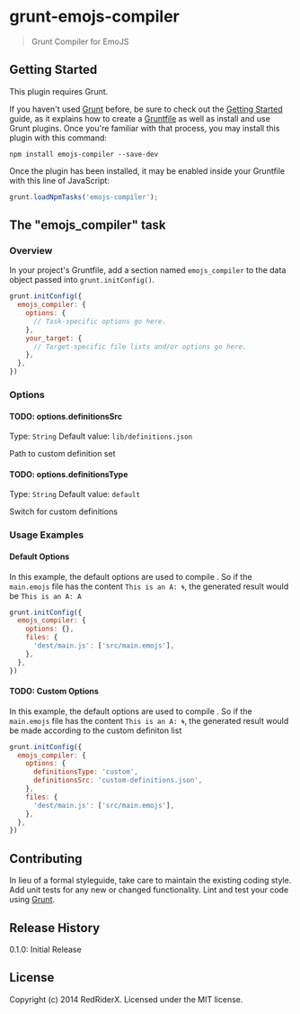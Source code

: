 # grunt-emojs-compiler

> Grunt Compiler for EmoJS

## Getting Started
This plugin requires Grunt.

If you haven't used [Grunt](http://gruntjs.com/) before, be sure to check out the [Getting Started](http://gruntjs.com/getting-started) guide, as it explains how to create a [Gruntfile](http://gruntjs.com/sample-gruntfile) as well as install and use Grunt plugins. Once you're familiar with that process, you may install this plugin with this command:

```shell
npm install emojs-compiler --save-dev
```

Once the plugin has been installed, it may be enabled inside your Gruntfile with this line of JavaScript:

```js
grunt.loadNpmTasks('emojs-compiler');
```

## The "emojs_compiler" task

### Overview
In your project's Gruntfile, add a section named `emojs_compiler` to the data object passed into `grunt.initConfig()`.

```js
grunt.initConfig({
  emojs_compiler: {
    options: {
      // Task-specific options go here.
    },
    your_target: {
      // Target-specific file lists and/or options go here.
    },
  },
})
```

### Options

#### TODO: options.definitionsSrc
Type: `String`
Default value: `lib/definitions.json`

Path to custom definition set

#### TODO: options.definitionsType
Type: `String`
Default value: `default`

Switch for custom definitions

### Usage Examples

#### Default Options
In this example, the default options are used to compile . So if the `main.emojs` file has the content `This is an A: 🌀`, the generated result would be `This is an A: A`

```js
grunt.initConfig({
  emojs_compiler: {
    options: {},
    files: {
      'dest/main.js': ['src/main.emojs'],
    },
  },
})
```

#### TODO: Custom Options
In this example, the default options are used to compile . So if the `main.emojs` file has the content `This is an A: 🌀`, the generated result would be made according to the custom definiton list

```js
grunt.initConfig({
  emojs_compiler: {
    options: {
      definitionsType: 'custom',
      definitionsSrc: 'custom-definitions.json',
    },
    files: {
      'dest/main.js': ['src/main.emojs'],
    },
  },
})
```

## Contributing
In lieu of a formal styleguide, take care to maintain the existing coding style. Add unit tests for any new or changed functionality. Lint and test your code using [Grunt](http://gruntjs.com/).

## Release History
0.1.0: Initial Release

## License
Copyright (c) 2014 RedRiderX. Licensed under the MIT license.

